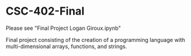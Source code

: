 # CSC-402-Final

Please see "Final Project Logan Giroux.ipynb"

Final project consisting of the creation of a programming language with multi-dimensional  arrays, functions, and strings.

